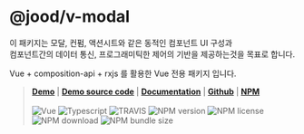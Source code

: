 # @jood/v-modal

이 패키지는 모달, 컨펌, 액션시트와 같은 동적인 컴포넌트 UI 구성과 \
컴포넌트간의 데이터 통신, 프로그래미틱한 제어의 기반을 제공하는것을 목표로 합니다.

Vue + composition-api + rxjs 를 활용한 Vue 전용 패키지 입니다.

> __[Demo](https://molgga.github.io/jood-v-modal)__
| __[Demo source code](https://github.com/molgga/jood-v-modal/tree/master/packages/dev/src/components/example)__
| __[Documentation](https://molgga.github.io/jood-v-modal/documents)__
| __[Github](https://github.com/molgga/jood-v-modal)__
| __[NPM](https://www.npmjs.com/package/@jood/v-modal)__
\
\
![Vue](https://img.shields.io/static/v1.svg?label=&style=flat-square&logoColor=white&color=4fc08d&logo=vue.js&message=Vue)
![Typescript](https://img.shields.io/static/v1.svg?label=&style=flat-square&logoColor=white&color=3178c6&logo=typescript&message=Typescript)
![TRAVIS](https://travis-ci.org/molgga/jood-v-modal.svg?branch=master)
![NPM version](https://img.shields.io/npm/v/@jood/v-modal.svg)
![NPM license](https://img.shields.io/npm/l/@jood/v-modal)
![NPM download](https://img.shields.io/npm/dt/@jood/v-modal)
![NPM bundle size](https://img.shields.io/bundlephobia/min/@jood/v-modal)
